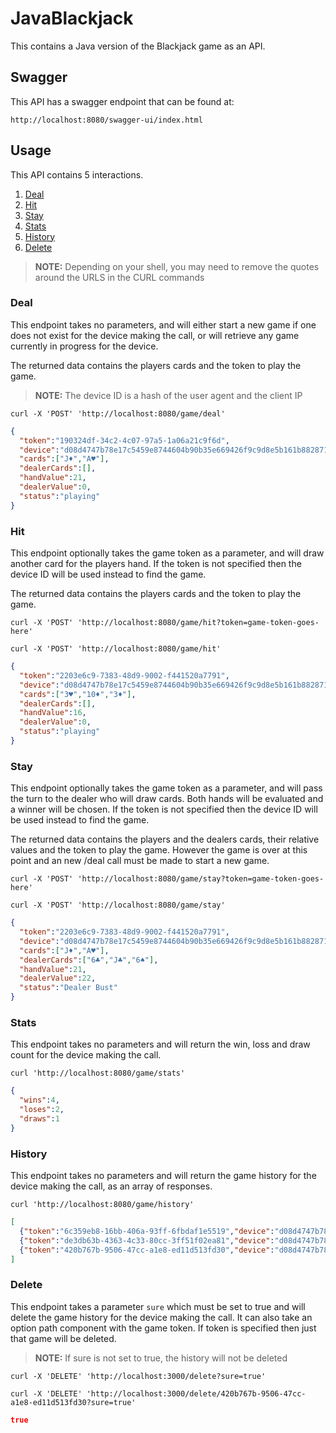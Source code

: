 # JavaBlackjack
This contains a Java version of the Blackjack game as an API.

## Swagger

This API has a swagger endpoint that can be found at:
```shell
http://localhost:8080/swagger-ui/index.html
```

## Usage

This API contains 5 interactions.

1. [Deal](#deal)
2. [Hit](#hit)
3. [Stay](#stay)
4. [Stats](#stats)
5. [History](#history)
6. [Delete](#delete)

> **NOTE:** Depending on your shell, you may need to remove the quotes around the URLS in the CURL commands

### Deal<a id="deal"></a>
This endpoint takes no parameters, and will either start a new game if one does not exist for the device making the call,
or will retrieve any game currently in progress for the device.

The returned data contains the players cards and the token to play the game.

> **NOTE:** The device ID is a hash of the user agent and the client IP

```shell
curl -X 'POST' 'http://localhost:8080/game/deal'
```
```json
{
  "token":"190324df-34c2-4c07-97a5-1a06a21c9f6d",
  "device":"d08d4747b78e17c5459e8744604b90b35e669426f9c9d8e5b161b8828711c1ba",
  "cards":["J♦","A♥"],
  "dealerCards":[],
  "handValue":21,
  "dealerValue":0,
  "status":"playing"
}
```

### Hit<a id="hit"></a>
This endpoint optionally takes the game token as a parameter, and will draw another card for the players hand.
If the token is not specified then the device ID will be used instead to find the game.

The returned data contains the players cards and the token to play the game.

```shell
curl -X 'POST' 'http://localhost:8080/game/hit?token=game-token-goes-here'

curl -X 'POST' 'http://localhost:8080/game/hit'
```
```json
{
  "token":"2203e6c9-7383-48d9-9002-f441520a7791",
  "device":"d08d4747b78e17c5459e8744604b90b35e669426f9c9d8e5b161b8828711c1ba",
  "cards":["3♥","10♦","3♦"],
  "dealerCards":[],
  "handValue":16,
  "dealerValue":0,
  "status":"playing"
}
```

### Stay<a id="stay"></a>
This endpoint optionally takes the game token as a parameter, and will pass the turn to the dealer who will draw cards.
Both hands will be evaluated and a winner will be chosen.
If the token is not specified then the device ID will be used instead to find the game.

The returned data contains the players and the dealers cards, their relative values and the token to play the game.
However the game is over at this point and an new /deal call must be made to start a new game.

```shell
curl -X 'POST' 'http://localhost:8080/game/stay?token=game-token-goes-here'

curl -X 'POST' 'http://localhost:8080/game/stay'
```
```json
{
  "token":"2203e6c9-7383-48d9-9002-f441520a7791",
  "device":"d08d4747b78e17c5459e8744604b90b35e669426f9c9d8e5b161b8828711c1ba",
  "cards":["J♦","A♥"],
  "dealerCards":["6♣","J♣","6♠"],
  "handValue":21,
  "dealerValue":22,
  "status":"Dealer Bust"
}
```

### Stats<a id="stats"></a>
This endpoint takes no parameters and will return the win, loss and draw count for the device making the call.

```shell
curl 'http://localhost:8080/game/stats'
```
```json
{
  "wins":4,
  "loses":2,
  "draws":1
}
```

### History<a id="history"></a>
This endpoint takes no parameters and will return the game history for the device making the call, as an array of responses.

```shell
curl 'http://localhost:8080/game/history'
```

```json
[
  {"token":"6c359eb8-16bb-406a-93ff-6fbdaf1e5519","device":"d08d4747b78e17c5459e8744604b90b35e669426f9c9d8e5b161b8828711c1ba","cards":["6♣","5♦","10♥"],"dealerCards":["7♠","5♥","Q♣"],"handValue":21,"dealerValue":22,"status":"Dealer Bust"},
  {"token":"de3db63b-4363-4c33-80cc-3ff51f02ea81","device":"d08d4747b78e17c5459e8744604b90b35e669426f9c9d8e5b161b8828711c1ba","cards":["9♠","5♥","7♥"],"dealerCards":["Q♥","5♠","10♥"],"handValue":21,"dealerValue":25,"status":"Dealer Bust"},
  {"token":"420b767b-9506-47cc-a1e8-ed11d513fd30","device":"d08d4747b78e17c5459e8744604b90b35e669426f9c9d8e5b161b8828711c1ba","cards":["4♣","10♣","9♦"],"dealerCards":["6♣","3♥"],"handValue":23,"dealerValue":9,"status":"Bust"}
]
```

### Delete<a id="delete"></a>
This endpoint takes a parameter `sure` which must be set to true and will delete the game history for the device making the call.
It can also take an option path component with the game token.  If token is specified then just that game will be deleted.

> **NOTE:** If sure is not set to true, the history will not be deleted

```shell
curl -X 'DELETE' 'http://localhost:3000/delete?sure=true'

curl -X 'DELETE' 'http://localhost:3000/delete/420b767b-9506-47cc-a1e8-ed11d513fd30?sure=true'
```

```json
true
```
